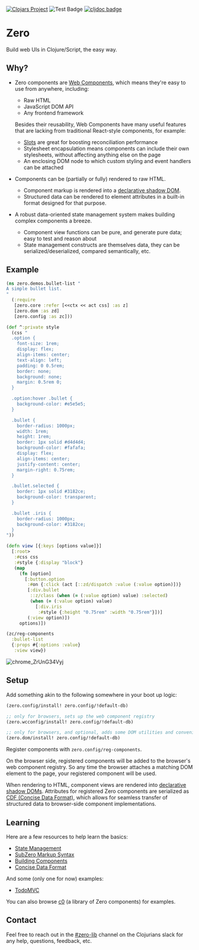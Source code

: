 
[![Clojars Project](https://img.shields.io/clojars/v/me.raystubbs/zero.svg)](https://clojars.org/me.raystubbs/zero)
![Test Badge](https://github.com/raystubbs/zero/actions/workflows/ci.yml/badge.svg)
[![cljdoc badge](https://cljdoc.org/badge/me.raystubbs/zero)](https://cljdoc.org/d/me.raystubbs/zero)

# Zero
Build web UIs in Clojure/Script, the easy way.

## Why?
- Zero components are [Web Components](https://developer.mozilla.org/en-US/docs/Web/API/Web_components), which means
  they're easy to use from anywhere, including:
  - Raw HTML
  - JavaScript DOM API
  - Any frontend framework
    
  Besides their reusability, Web Components have many useful features that are lacking from traditional React-style
  components, for example:
  - [Slots](https://developer.mozilla.org/en-US/docs/Web/HTML/Element/slot) are great for boosting reconciliation performance
  - Stylesheet encapsulation means components can include their own stylesheets, without affecting anything else on the page
  - An enclosing DOM node to which custom styling and event handlers can be attached
- Components can be (partially or fully) rendered to raw HTML.
  - Component markup is rendered into a [declarative shadow DOM](https://developer.mozilla.org/en-US/docs/Web/API/Web_components/Using_shadow_DOM#declaratively_with_html).
  - Structured data can be rendered to element attributes in a built-in format designed for that purpose.
- A robust data-oriented state management system makes building complex components a breeze.
  - Component view functions can be pure, and generate pure data; easy to test and reason about
  - State management constructs are themselves data, they can be serialized/deserialized, compared semantically, etc.

## Example
```clojure
(ns zero.demos.bullet-list "
A simple bullet list.
"
  (:require
   [zero.core :refer [<<ctx << act css] :as z]
   [zero.dom :as zd]
   [zero.config :as zc]))

(def ^:private style
  (css "
  .option {
    font-size: 1rem;
    display: flex;
    align-items: center;
    text-align: left;
    padding: 0 0.5rem;
    border: none;
    background: none;
    margin: 0.5rem 0;
  }

  .option:hover .bullet {
    background-color: #e5e5e5;
  }

  .bullet {
    border-radius: 1000px;
    width: 1rem;
    height: 1rem;
    border: 1px solid #d4d4d4;
    background-color: #fafafa;
    display: flex;
    align-items: center;
    justify-content: center;
    margin-right: 0.75rem;
  }

  .bullet.selected {
    border: 1px solid #3182ce;
    background-color: transparent;
  }

  .bullet .iris {
    border-radius: 1000px;
    background-color: #3182ce;
  }
"))

(defn view [{:keys [options value]}]
  [:root>
   :#css css
   :#style {:display "block"}
   (map
     (fn [option]
       [:button.option
        :#on {:click (act [::zd/dispatch :value (:value option)])}
        [:div.bullet
         ::z/class (when (= (:value option) value) :selected)
         (when (= (:value option) value)
           [:div.iris
            :#style {:height "0.75rem" :width "0.75rem"}])]
        (:view option)])
     options)])

(zc/reg-components
  :bullet-list
  {:props #{:options :value}
   :view view})
```
![chrome_ZrUnG34Vyj](https://github.com/user-attachments/assets/bf772625-fc8d-4323-9493-bb7518d412c7)

## Setup
Add something akin to the following somewhere in your boot up logic:
```clojure
(zero.config/install! zero.config/!default-db)

;; only for browsers, sets up the web component registry
(zero.wcconfig/install! zero.config/!default-db)

;; only for browsers, and optional, adds some DOM utilities and convenient components
(zero.dom/install! zero.config/!default-db)
```

Register components with `zero.config/reg-components`.

On the browser side, registered components will be added to the browser's web
component registry.  So any time the browser attaches a matching DOM element to the page,
your registered component will be used.

When rendering to HTML, component views are rendered into
[declarative shadow DOMs](https://developer.mozilla.org/en-US/docs/Web/API/Web_components/Using_shadow_DOM).
Attributes for registered Zero components are serialized as
[CDF (Concise Data Format)](./doc/ConciseDataFormat.md), which allows for seamless
transfer of structured data to browser-side component implementations.

## Learning
Here are a few resources to help learn the basics:
- [State Management](./doc/StateManagement.md)
- [SubZero Markup Syntax](https://github.com/raystubbs/subzero?tab=readme-ov-file#markup)
- [Building Components](./doc/BuildingComponents.md)
- [Concise Data Format](./doc/ConciseDataFormat.md)

And some (only one for now) examples:
- [TodoMVC](./examples/todo)

You can also browse [c0](https://github.com/raystubbs/c0) (a library of Zero components)
for examples.

## Contact
Feel free to reach out in the [#zero-lib](https://clojurians.slack.com/archives/C06UFMY5LUW)
channel on the Clojurians slack for any help, questions, feedback, etc.
